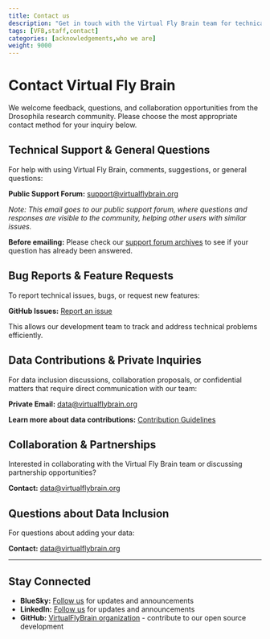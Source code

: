 ```yaml
---
title: Contact us
description: "Get in touch with the Virtual Fly Brain team for technical support, bug reports, data contributions, collaboration opportunities, or questions about using VFB software and data."
tags: [VFB,staff,contact]
categories: [acknowledgements,who we are]
weight: 9000
---
```


# Contact Virtual Fly Brain

We welcome feedback, questions, and collaboration opportunities from the Drosophila research community. Please choose the most appropriate contact method for your inquiry below.

## Technical Support & General Questions

For help with using Virtual Fly Brain, comments, suggestions, or general questions:

**Public Support Forum:** [support@virtualflybrain.org](mailto:support@virtualflybrain.org)

*Note: This email goes to our public support forum, where questions and responses are visible to the community, helping other users with similar issues.*

**Before emailing:** Please check our [support forum archives](https://groups.google.com/g/vfb-suport) to see if your question has already been answered.

## Bug Reports & Feature Requests

To report technical issues, bugs, or request new features:

**GitHub Issues:** [Report an issue](https://github.com/VirtualFlyBrain/VFB2/issues/new/choose)

This allows our development team to track and address technical problems efficiently.

## Data Contributions & Private Inquiries

For data inclusion discussions, collaboration proposals, or confidential matters that require direct communication with our team:

**Private Email:** [data@virtualflybrain.org](mailto:data@virtualflybrain.org)

**Learn more about data contributions:** [Contribution Guidelines](https://www.virtualflybrain.org/docs/contribution-guidelines/)

## Collaboration & Partnerships

Interested in collaborating with the Virtual Fly Brain team or discussing partnership opportunities?

**Contact:** [data@virtualflybrain.org](mailto:data@virtualflybrain.org)

## Questions about Data Inclusion

For questions about adding your data:

**Contact:** [data@virtualflybrain.org](mailto:data@virtualflybrain.org)

---

## Stay Connected

- **BlueSky:** [Follow us](https://bsky.app/profile/virtualflybrain.bsky.social) for updates and announcements
- **LinkedIn:** [Follow us](https://www.linkedin.com/company/virtualflybrain/) for updates and announcements
- **GitHub:** [VirtualFlyBrain organization](https://github.com/VirtualFlyBrain) - contribute to our open source development
